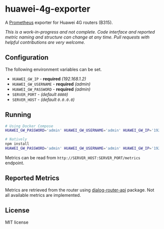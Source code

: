 # huawei-4g-exporter

A [Prometheus](https://prometheus.io) exporter for Huawei 4G routers (B315).

*This is a work-in-progress and not complete. Code interface and reported metric naming and structure can change at any time.
Pull requests with helpful contributions are very welcome.*

## Configuration

The following environment variables can be set.

- `HUAWEI_GW_IP` - **required** *(192.168.1.2)*
- `HUAWEI_GW_USERNAME` - **required** *(admin)*
- `HUAWEI_GW_PASSWORD` - **required** *(admin)*
- `SERVER_PORT` - *(default `8080`)*
- `SERVER_HOST` - *(default `0.0.0.0`)*

## Running

```bash
# Using Docker Compose
HUAWEI_GW_PASSWORD='admin' HUAWEI_GW_USERNAME='admin' HUAWEI_GW_IP='192.168.1.2' docker-compose up

# Natively
npm install
HUAWEI_GW_PASSWORD='admin' HUAWEI_GW_USERNAME='admin' HUAWEI_GW_IP='192.168.1.2' node src/export.js
```

Metrics can be read from `http://SERVER_HOST:SERVER_PORT/metrics` endpoint.

## Reported Metrics

Metrics are retrieved from the router using [dialog-router-api](https://github.com/ishan-marikar/dialog-router-api)
package. Not all available metrics are implemented.

## License

MIT license
